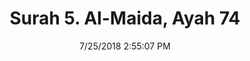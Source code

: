 ---
title       : "Surah 5. Al-Maida, Ayah 74"
date        : 7/25/2018 2:55:07 PM
draft       : false
type        : "quran"
layout      : "compare"
BookCode    : "CMP"
SurahNumber : "5"
AyahNumber  : "74"
TotalAyah   : "120"
---
